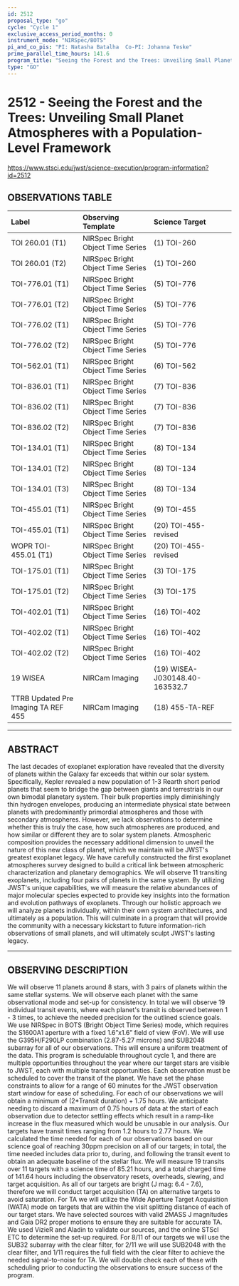 ```yaml
---
id: 2512
proposal_type: "go"
cycle: "Cycle 1"
exclusive_access_period_months: 0
instrument_mode: "NIRSpec/BOTS"
pi_and_co_pis: "PI: Natasha Batalha  Co-PI: Johanna Teske"
prime_parallel_time_hours: 141.6
program_title: "Seeing the Forest and the Trees: Unveiling Small Planet Atmospheres with a Population-Level Framework"
type: "GO"
---
```

# 2512 - Seeing the Forest and the Trees: Unveiling Small Planet Atmospheres with a Population-Level Framework
https://www.stsci.edu/jwst/science-execution/program-information?id=2512
## OBSERVATIONS TABLE
| Label                          | Observing Template                | Science Target                   |
| :----------------------------- | :-------------------------------- | :------------------------------- |
| TOI 260.01 (T1)                | NIRSpec Bright Object Time Series | (1) TOI-260                      |
| TOI 260.01 (T2)                | NIRSpec Bright Object Time Series | (1) TOI-260                      |
| TOI-776.01 (T1)                | NIRSpec Bright Object Time Series | (5) TOI-776                      |
| TOI-776.01 (T2)                | NIRSpec Bright Object Time Series | (5) TOI-776                      |
| TOI-776.02 (T1)                | NIRSpec Bright Object Time Series | (5) TOI-776                      |
| TOI-776.02 (T2)                | NIRSpec Bright Object Time Series | (5) TOI-776                      |
| TOI-562.01 (T1)                | NIRSpec Bright Object Time Series | (6) TOI-562                      |
| TOI-836.01 (T1)                | NIRSpec Bright Object Time Series | (7) TOI-836                      |
| TOI-836.02 (T1)                | NIRSpec Bright Object Time Series | (7) TOI-836                      |
| TOI-836.02 (T2)                | NIRSpec Bright Object Time Series | (7) TOI-836                      |
| TOI-134.01 (T1)                | NIRSpec Bright Object Time Series | (8) TOI-134                      |
| TOI-134.01 (T2)                | NIRSpec Bright Object Time Series | (8) TOI-134                      |
| TOI-134.01 (T3)                | NIRSpec Bright Object Time Series | (8) TOI-134                      |
| TOI-455.01 (T1)                | NIRSpec Bright Object Time Series | (9) TOI-455                      |
| TOI-455.01 (T1)                | NIRSpec Bright Object Time Series | (20) TOI-455-revised             |
| WOPR TOI-455.01 (T1)           | NIRSpec Bright Object Time Series | (20) TOI-455-revised             |
| TOI-175.01 (T1)                | NIRSpec Bright Object Time Series | (3) TOI-175                      |
| TOI-175.01 (T2)                | NIRSpec Bright Object Time Series | (3) TOI-175                      |
| TOI-402.01 (T1)                | NIRSpec Bright Object Time Series | (16) TOI-402                     |
| TOI-402.02 (T1)                | NIRSpec Bright Object Time Series | (16) TOI-402                     |
| TOI-402.02 (T2)                | NIRSpec Bright Object Time Series | (16) TOI-402                     |
| 19 WISEA                       | NIRCam Imaging                    | (19) WISEA-J030148.40-163532.7   |
| TTRB Updated Pre Imaging TA REF 455 | NIRCam Imaging                    | (18) 455-TA-REF                  |

---

## ABSTRACT

The last decades of exoplanet exploration have revealed that the diversity of planets within the Galaxy far exceeds that within our solar system. Specifically, Kepler revealed a new population of 1-3 Rearth short period planets that seem to bridge the gap between giants and terrestrials in our own bimodal planetary system. Their bulk properties imply diminishingly thin hydrogen envelopes, producing an intermediate physical state between planets with predominantly primordial atmospheres and those with secondary atmospheres. However, we lack observations to determine whether this is truly the case, how such atmospheres are produced, and how similar or different they are to solar system planets. Atmospheric composition provides the necessary additional dimension to unveil the nature of this new class of planet, which we maintain will be JWST's greatest exoplanet legacy. We have carefully constructed the first exoplanet atmospheres survey designed to build a critical link between atmospheric characterization and planetary demographics. We will observe 11 transiting exoplanets, including four pairs of planets in the same system. By utilizing JWST's unique capabilities, we will measure the relative abundances of major molecular species expected to provide key insights into the formation and evolution pathways of exoplanets. Through our holistic approach we will analyze planets individually, within their own system architectures, and ultimately as a population. This will culminate in a program that will provide the community with a necessary kickstart to future information-rich observations of small planets, and will ultimately sculpt JWST's lasting legacy.

---

## OBSERVING DESCRIPTION

We will observe 11 planets around 8 stars, with 3 pairs of planets within the same stellar systems. We will observe each planet with the same observational mode and set-up for consistency. In total we will observe 19 individual transit events, where each planet's transit is observed between 1 - 3 times, to achieve the needed precision for the outlined science goals. We use NIRSpec in BOTS (Bright Object Time Series) mode, which requires the S1600A1 aperture with a fixed 1.6”x1.6” field of view (FoV). We will use the G395H/F290LP combination (2.87-5.27 microns) and SUB2048 subarray for all of our observations. This will ensure a uniform treatment of the data. This program is schedulable throughout cycle 1, and there are multiple opportunities throughout the year where our target stars are visible to JWST, each with multiple transit opportunities. Each observation must be scheduled to cover the transit of the planet. We have set the phase constraints to allow for a range of 60 minutes for the JWST observation start window for ease of scheduling. For each of our observations we will obtain a minimum of (2\*Transit duration) + 1.75 hours. We anticipate needing to discard a maximum of 0.75 hours of data at the start of each observation due to detector settling effects which result in a ramp-like increase in the flux measured which would be unusable in our analysis. Our targets have transit times ranging from 1.2 hours to 2.77 hours. We calculated the time needed for each of our observations based on our science goal of reaching 30ppm precision on all of our targets; in total, the time needed includes data prior to, during, and following the transit event to obtain an adequate baseline of the stellar flux. We will measure 19 transits over 11 targets with a science time of 85.21 hours, and a total charged time of 141.64 hours including the observatory resets, overheads, slewing, and target acquisition. As all of our targets are bright (J mag: 6.4 - 7.6), therefore we will conduct target acquisition (TA) on alternative targets to avoid saturation. For TA we will utilize the Wide Aperture Target Acquisition (WATA) mode on targets that are within the visit splitting distance of each of our target stars. We have selected sources with valid 2MASS J magnitudes and Gaia DR2 proper motions to ensure they are suitable for accurate TA. We used VizieR and Aladin to validate our sources, and the online STScI ETC to determine the set-up required. For 8/11 of our targets we will use the SUB32 subarray with the clear filter, for 2/11 we will use SUB2048 with the clear filter, and 1/11 requires the full field with the clear filter to achieve the needed signal-to-noise for TA. We will double check each of these with scheduling prior to conducting the observations to ensure success of the program.